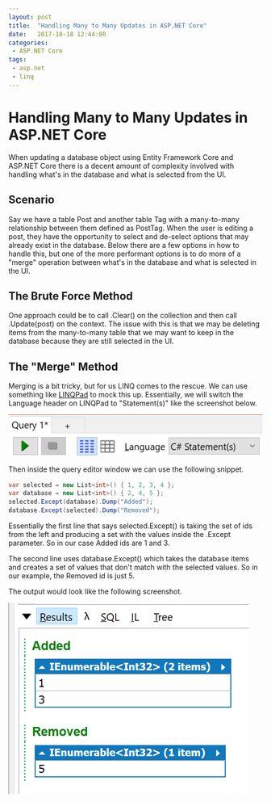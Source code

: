 ```yaml
---
layout: post
title:  "Handling Many to Many Updates in ASP.NET Core"
date:   2017-10-18 12:44:00
categories:
 - ASP.NET Core
tags:
 - asp.net
 - linq
---
```

# Handling Many to Many Updates in ASP.NET Core

When updating a database object using Entity Framework Core and ASP.NET Core there is a decent amount of complexity involved with handling what's in the database and what is selected from the UI.

## Scenario
Say we have a table Post and another table Tag with a many-to-many relationship between them defined as PostTag. When the user is editing a post, they have the opportunity to select and de-select options that may already exist in the database. Below there are a few options in how to handle this, but one of the more performant options is to do more of a "merge" operation between what's in the database and what is selected in the UI.

## The Brute Force Method
One approach could be to call .Clear() on the collection and then call .Update(post) on the context. The issue with this is that we may be deleting items from the many-to-many table that we may want to keep in the database because they are still selected in the UI.

## The "Merge" Method
Merging is a bit tricky, but for us LINQ comes to the rescue. We can use something like [LINQPad](http://www.linqpad.net/) to mock this up. Essentially, we will switch the Language header on LINQPad to "Statement(s)" like the screenshot below.

![LINQPad Expression](/images/LinqPadExpression.png)

Then inside the query editor window we can use the following snippet.

``` csharp
var selected = new List<int>() { 1, 2, 3, 4 };
var database = new List<int>() { 2, 4, 5 };
selected.Except(database).Dump("Added");
database.Except(selected).Dump("Removed");
```

Essentially the first line that says selected.Except() is taking the set of ids from the left and producing a set with the values inside the .Except parameter. So in our case Added ids are 1 and 3.

The second line uses database.Except() which takes the database items and creates a set of values that don't match with the selected values. So in our example, the Removed id is just 5.

The output would look like the following screenshot.

![Cluster Screen #001](/images/LinqPadExpressionResults.png)
